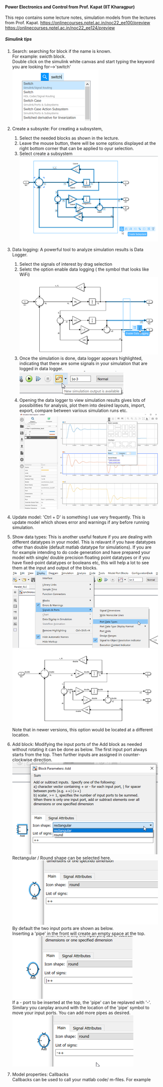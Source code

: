 #### Power Electronics and Control from Prof. Kapat (IIT Kharagpur)
This repo contains some lecture notes, simulation models from the lectures from Prof. Kapat.
https://onlinecourses.nptel.ac.in/noc22_ee100/preview  
https://onlinecourses.nptel.ac.in/noc22_ee124/preview  

##### Simulink tips

1. Search: searching for block if the name is known.  
For example: swicth block.  
Double click on the simulink white canvas and start typing the keyword you are looking for-->'switch'  
![](assets/search.png)  

2. Create a subsyste: For creating a subsystem, 
   1. Select the needed blocks as shown in the lecture. 
   2. Leave the mouse button, there will be some options displayed at the right bottom corner that can be applied to oyur selection.
   3. Select create a subsystem
   ![](assets/create_subsystem.png)  

3. Data logging: A powerful tool to analyze simulation results is Data Logger. 
   1. Select the signals of interest by drag selection
   2. Seletc the option enable data logging ( the symbol that looks like WiFi)
   ![](assets/datalogger.png)  
   3. Once the simulation is done, data logger appears highlighted, indicating that there are some signals in your simulation that are logged in data logger.
   ![](assets/datalogger_1.png)  
   4. Opening the data logger to view simulation results gives lots of possibilities for analysis, plot them into desired layouts, import, export, compare between various simulation runs etc.  
   ![](assets/datalogger_2.png)  

4. Update model:  'Ctrl + D' is something I use very frequently. This is update model which shows error and warnings if any before running simulation. 

5. Show data types: This is another useful feature if you are dealing with different datatypes in your model. This is relavant if you have datatypes other than double (default matlab datatype for simulations). If you are for example intending to do code generation and have prepared your model with single/ double precision floating point datatypes or if you have fixed-point datatypes or booleans etc, this will help a lot to see them at the input and output of the blocks.  
![](assets/port_datatypes.png)  
![](assets/port_datatypes_1.png)  
Note that in newer versions, this option would be located at a different location.  

6. Add block:  Modifying the input ports of the Add block as needed without rotating it can be done as below. The first input port always starts from the top. Then further inputs are assigned in counter-clockwise direction.  
![](assets/add_1.png)
Rectangular / Round shape can be selected here.  
![](assets/add_2.png)
By default the two input ports are shown as below.  
Inserting a 'pipe' in the front will create an empty space at the top.  
![](assets/add_3.png)  
If a - port to be inserted at the top, the 'pipe' can be replaved with '-'. Similary you canplay around with the location of the 'pipe' symbol to move your input ports. You can add more pipes as desired.  
![](assets/add_4.png)  

7. Model properties: Callbacks  
Callbacks can be used to call your matlab code/ m-files. For example 



